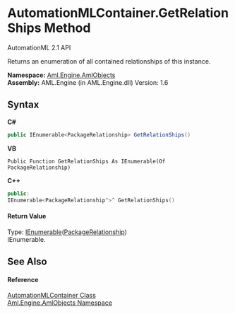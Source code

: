 # AutomationMLContainer.GetRelationShips Method 
AutomationML 2.1 API 

Returns an enumeration of all contained relationships of this instance.

**Namespace:**&nbsp;<a href="N_Aml_Engine_AmlObjects">Aml.Engine.AmlObjects</a><br />**Assembly:**&nbsp;AML.Engine (in AML.Engine.dll) Version: 1.6

## Syntax

**C#**<br />
``` C#
public IEnumerable<PackageRelationship> GetRelationShips()
```

**VB**<br />
``` VB
Public Function GetRelationShips As IEnumerable(Of PackageRelationship)
```

**C++**<br />
``` C++
public:
IEnumerable<PackageRelationship^>^ GetRelationShips()
```


#### Return Value
Type: <a href="https://docs.microsoft.com/dotnet/api/system.collections.generic.ienumerable-1" target="_parent" rel="noopener noreferrer">IEnumerable</a>(<a href="https://docs.microsoft.com/dotnet/api/system.io.packaging.packagerelationship" target="_parent" rel="noopener noreferrer">PackageRelationship</a>)<br />IEnumerable<PackageRelationship>.

## See Also


#### Reference
<a href="T_Aml_Engine_AmlObjects_AutomationMLContainer">AutomationMLContainer Class</a><br /><a href="N_Aml_Engine_AmlObjects">Aml.Engine.AmlObjects Namespace</a><br />